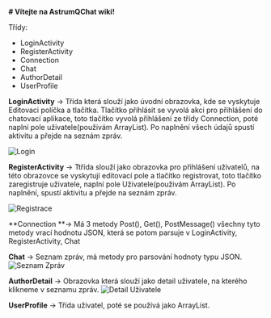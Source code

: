 **# Vítejte na AstrumQChat wiki!**

Třídy:
 * LoginActivity
 * RegisterActivity
 * Connection
 * Chat
 * AuthorDetail
 * UserProfile

**LoginActivity** -> Třída která slouží jako úvodní obrazovka, kde se vyskytuje Editovaci políčka a tlačítka. Tlačítko přihlásit se vyvolá akci pro přihlášení do chatovací aplikace, toto tlačítko vyvolá přihlášení ze třídy Connection, poté naplní pole uživatele(použivám ArrayList<UserProfile>). Po naplnění všech údajů spustí aktivitu a přejde na seznám zpráv.

![Login](http://i.imgur.com/kXuI6Fm.png)


**RegisterActivity** -> Ttřída slouží jako obrazovka pro přihlášení uživatelů, na této obrazovce se vyskytují editovací pole a tlačítko registrovat, toto tlačítko zaregistruje uživatele, naplní pole Uživatele(použivám ArrayList<UserProfile>). Po naplnění, spustí aktivitu a přejde na seznám zpráv.

![Registrace](http://i.imgur.com/6AOHomB.png)

**Connection **-> Má 3 metody Post(), Get(), PostMessage() všechny tyto metody vrací hodnotu JSON, která se potom parsuje v LoginActivity, RegisterActivity, Chat

**Chat** -> Seznam zpráv, má metody pro parsování hodnoty typu JSON.
![Seznam Zpráv](http://i.imgur.com/N60dFk0.png)

**AuthorDetail** -> Obrazovka která slouží jako detail uživatele, na kterého klikneme v seznamu zpráv.
![Detail Uživatele](http://i.imgur.com/2hAG6CW.png)

**UserProfile** -> Třída uživatel, poté se používá jako ArrayList<UserProfile>.
